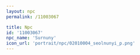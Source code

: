 ```yaml
---
layout: npc
permalink: /11003067

title: Npc
id: '11003067'
npc_name: 'Surnuny'
icon_url: 'portrait/npc/02010004_seolnunyi_p.png'
---
```

